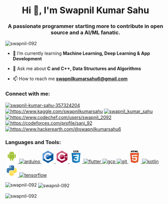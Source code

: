 <h1 align="center">Hi 👋, I'm Swapnil Kumar Sahu</h1>
<h3 align="center">A passionate programmer starting more to contribute in open source and a AI/ML fanatic.</h3>

<p align="left"> <img src="https://komarev.com/ghpvc/?username=swapnil-092&label=Profile%20views&color=fbff14&style=flat" alt="swapnil-092" /> </p>

- 🌱 I’m currently learning **Machine Learning, Deep Learning & App Development**

- 💬 Ask me about **C and C++, Data Structures and Algorithms**

- 📫 How to reach me **swapnilkumarsahu6@gmail.com**

<h3 align="left">Connect with me:</h3>
<p align="left">
<a href="https://linkedin.com/in/swapnil-kumar-sahu-357324204" target="blank"><img align="center" src="https://raw.githubusercontent.com/rahuldkjain/github-profile-readme-generator/master/src/images/icons/Social/linked-in-alt.svg" alt="swapnil-kumar-sahu-357324204" height="30" width="40" /></a>
<a href="https://kaggle.com/https://www.kaggle.com/swapnilkumarsahu" target="blank"><img align="center" src="https://raw.githubusercontent.com/rahuldkjain/github-profile-readme-generator/master/src/images/icons/Social/kaggle.svg" alt="https://www.kaggle.com/swapnilkumarsahu" height="30" width="40" /></a>
<a href="https://instagram.com/swapnil_kumar_sahu" target="blank"><img align="center" src="https://raw.githubusercontent.com/rahuldkjain/github-profile-readme-generator/master/src/images/icons/Social/instagram.svg" alt="swapnil_kumar_sahu" height="30" width="40" /></a>
<a href="https://www.codechef.com/users/https://www.codechef.com/users/swapnil_2092" target="blank"><img align="center" src="https://cdn.jsdelivr.net/npm/simple-icons@3.1.0/icons/codechef.svg" alt="https://www.codechef.com/users/swapnil_2092" height="30" width="40" /></a>
<a href="https://codeforces.com/profile/https://codeforces.com/profile/sani_92" target="blank"><img align="center" src="https://cdn.jsdelivr.net/npm/simple-icons@3.0.1/icons/codeforces.svg" alt="https://codeforces.com/profile/sani_92" height="30" width="40" /></a>
<a href="https://www.hackerearth.com/https://www.hackerearth.com/@swapnilkumarsahu6" target="blank"><img align="center" src="https://raw.githubusercontent.com/rahuldkjain/github-profile-readme-generator/master/src/images/icons/Social/hackerearth.svg" alt="https://www.hackerearth.com/@swapnilkumarsahu6" height="30" width="40" /></a>
</p>

<h3 align="left">Languages and Tools:</h3>
<p align="left"> <a href="https://developer.android.com" target="_blank"> <img src="https://raw.githubusercontent.com/devicons/devicon/master/icons/android/android-original-wordmark.svg" alt="android" width="40" height="40"/> </a> <a href="https://www.arduino.cc/" target="_blank"> <img src="https://cdn.worldvectorlogo.com/logos/arduino-1.svg" alt="arduino" width="40" height="40"/> </a> <a href="https://www.cprogramming.com/" target="_blank"> <img src="https://raw.githubusercontent.com/devicons/devicon/master/icons/c/c-original.svg" alt="c" width="40" height="40"/> </a> <a href="https://www.w3schools.com/cpp/" target="_blank"> <img src="https://raw.githubusercontent.com/devicons/devicon/master/icons/cplusplus/cplusplus-original.svg" alt="cplusplus" width="40" height="40"/> </a> <a href="https://www.w3schools.com/css/" target="_blank"> <img src="https://raw.githubusercontent.com/devicons/devicon/master/icons/css3/css3-original-wordmark.svg" alt="css3" width="40" height="40"/> </a> <a href="https://flutter.dev" target="_blank"> <img src="https://www.vectorlogo.zone/logos/flutterio/flutterio-icon.svg" alt="flutter" width="40" height="40"/> </a> <a href="https://cloud.google.com" target="_blank"> <img src="https://www.vectorlogo.zone/logos/google_cloud/google_cloud-icon.svg" alt="gcp" width="40" height="40"/> </a> <a href="https://git-scm.com/" target="_blank"> <img src="https://www.vectorlogo.zone/logos/git-scm/git-scm-icon.svg" alt="git" width="40" height="40"/> </a> <a href="https://www.w3.org/html/" target="_blank"> <img src="https://raw.githubusercontent.com/devicons/devicon/master/icons/html5/html5-original-wordmark.svg" alt="html5" width="40" height="40"/> </a> <a href="https://kotlinlang.org" target="_blank"> <img src="https://www.vectorlogo.zone/logos/kotlinlang/kotlinlang-icon.svg" alt="kotlin" width="40" height="40"/> </a> <a href="https://www.python.org" target="_blank"> <img src="https://raw.githubusercontent.com/devicons/devicon/master/icons/python/python-original.svg" alt="python" width="40" height="40"/> </a> <a href="https://www.tensorflow.org" target="_blank"> <img src="https://www.vectorlogo.zone/logos/tensorflow/tensorflow-icon.svg" alt="tensorflow" width="40" height="40"/> </a> </p>

<p><img align="left" src="https://github-readme-stats.vercel.app/api/top-langs?username=swapnil-092&show_icons=true&locale=en&layout=compact" alt="swapnil-092" /></p>

<p>&nbsp;<img align="center" src="https://github-readme-stats.vercel.app/api?username=swapnil-092&show_icons=true&locale=en" alt="swapnil-092" /></p>

<p><img align="center" src="https://github-readme-streak-stats.herokuapp.com/?user=swapnil-092&" alt="swapnil-092" /></p>
